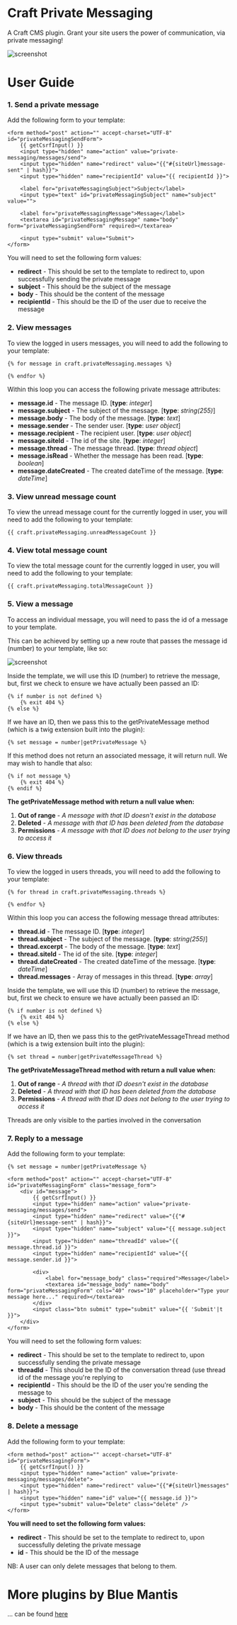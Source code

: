 # Craft Private Messaging
A Craft CMS plugin. Grant your site users the power of communication, via private messaging!

![screenshot](http://i.imgur.com/QPGKwOi.png)

# User Guide

### 1. Send a private message

Add the following form to your template:

```twig
<form method="post" action="" accept-charset="UTF-8" id="privateMessagingSendForm">
    {{ getCsrfInput() }}
    <input type="hidden" name="action" value="private-messaging/messages/send">
    <input type="hidden" name="redirect" value="{{"#{siteUrl}message-sent" | hash}}">
    <input type="hidden" name="recipientId" value="{{ recipientId }}">

    <label for="privateMessagingSubject">Subject</label>
    <input type="text" id="privateMessagingSubject" name="subject" value="">

    <label for="privateMessagingMessage">Message</label>
    <textarea id="privateMessagingMessage" name="body" form="privateMessagingSendForm" required></textarea>

    <input type="submit" value="Submit">
</form>
```

You will need to set the following form values:

 * **redirect** - This should be set to the template to redirect to, upon successfully sending the private message
 * **subject** - This should be the subject of the message
 * **body** - This should be the content of the message
 * **recipientId** - This should be the ID of the user due to receive the message

### 2. View messages

To view the logged in users messages, you will need to add the following to your template:

```twig
{% for message in craft.privateMessaging.messages %}

{% endfor %}
```

Within this loop you can access the following private message attributes:

* **message.id** - The message ID. [**type**: *integer*]
* **message.subject** - The subject of the message. [**type**: *string(255)*]
* **message.body** - The body of the message. [**type**: *text*]
* **message.sender** - The sender user. [**type**: *user object*]
* **message.recipient** - The recipient user. [**type**: *user object*]
* **message.siteId** - The id of the site. [**type**: *integer*]
* **message.thread** - The message thread. [**type**: *thread object*]
* **message.isRead** - Whether the message has been read. [**type**: *boolean*]
* **message.dateCreated** - The created dateTime of the message. [**type**: *dateTime*]

### 3. View unread message count

To view the unread message count for the currently logged in user, you will need to add the following to your template:

```twig
{{ craft.privateMessaging.unreadMessageCount }}
```

### 4. View total message count

To view the total message count for the currently logged in user, you will need to add the following to your template:

```twig
{{ craft.privateMessaging.totalMessageCount }}
```

### 5. View a message

To access an individual message, you will need to pass the id of a message to your template.

This can be achieved by setting up a new route that passes the message id (number) to your template, like so:

![screenshot](http://i.imgur.com/ap8YAMJ.png)

Inside the template, we will use this ID (number) to retrieve the message, but, first we check to ensure we have actually been passed an ID:

```twig
{% if number is not defined %}
    {% exit 404 %}
{% else %}
```

If we have an ID, then we pass this to the getPrivateMessage method (which is a twig extension built into the plugin):

```twig
{% set message = number|getPrivateMessage %}
```

If this method does not return an associated message, it will return null. We may wish to handle that also:

```twig
{% if not message %}
    {% exit 404 %}
{% endif %}
```

**The getPrivateMessage method with return a null value when:**

1. **Out of range** - *A message with that ID doesn't exist in the database*
2. **Deleted** - *A message with that ID has been deleted from the database*
3. **Permissions** - *A message with that ID does not belong to the user trying to access it*


### 6. View threads

To view the logged in users threads, you will need to add the following to your template:

```twig
{% for thread in craft.privateMessaging.threads %}

{% endfor %}
```

Within this loop you can access the following message thread attributes:

* **thread.id** - The message ID. [**type**: *integer*]
* **thread.subject** - The subject of the message. [**type**: *string(255)*]
* **thread.excerpt** - The body of the message. [**type**: *text*]
* **thread.siteId** - The id of the site. [**type**: *integer*]
* **thread.dateCreated** - The created dateTime of the message. [**type**: *dateTime*]
* **thread.messages** - Array of messages in this thread. [**type**: *array*]

Inside the template, we will use this ID (number) to retrieve the message, but, first we check to ensure we have actually been passed an ID:

```twig
{% if number is not defined %}
    {% exit 404 %}
{% else %}
```

If we have an ID, then we pass this to the getPrivateMessageThread method (which is a twig extension built into the plugin):

```twig
{% set thread = number|getPrivateMessageThread %}
```

**The getPrivateMessageThread method with return a null value when:**

1. **Out of range** - *A thread with that ID doesn't exist in the database*
2. **Deleted** - *A thread with that ID has been deleted from the database*
3. **Permissions** - *A thread with that ID does not belong to the user trying to access it*

Threads are only visible to the parties involved in the conversation

### 7. Reply to a message

Add the following form to your template:

```twig
{% set message = number|getPrivateMessage %}

<form method="post" action="" accept-charset="UTF-8" id="privateMessagingForm" class="message_form">
	<div id="message">
		{{ getCsrfInput() }}
		<input type="hidden" name="action" value="private-messaging/messages/send">
		<input type="hidden" name="redirect" value="{{"#{siteUrl}message-sent" | hash}}">
		<input type="hidden" name="subject" value="{{ message.subject }}">
		<input type="hidden" name="threadId" value="{{ message.thread.id }}">
		<input type="hidden" name="recipientId" value="{{ message.sender.id }}">

		<div>
			<label for="message_body" class="required">Message</label>
			<textarea id="message_body" name="body" form="privateMessagingForm" cols="40" rows="10" placeholder="Type your message here..." required></textarea>
		</div>
		<input class="btn submit" type="submit" value="{{ 'Submit'|t }}">
	</div>
</form>
```

You will need to set the following form values:

 * **redirect** - This should be set to the template to redirect to, upon successfully sending the private message
 * **threadId** - This should be the ID of the conversation thread (use thread id of the message you're replying to
 * **recipientId** - This should be the ID of the user you're sending the message to
 * **subject** - This should be the subject of the message
 * **body** - This should be the content of the message

### 8. Delete a message

Add the following form to your template:

```twig
<form method="post" action="" accept-charset="UTF-8" id="privateMessagingForm">
    {{ getCsrfInput() }}
    <input type="hidden" name="action" value="private-messaging/messages/delete">
    <input type="hidden" name="redirect" value="{{"#{siteUrl}messages" | hash}}">
    <input type="hidden" name="id" value="{{ message.id }}">
    <input type="submit" value="Delete" class="delete" />
</form>
```

**You will need to set the following form values:**

* **redirect** - This should be set to the template to redirect to, upon successfully deleting the private message
* **id** - This should be the ID of the message

NB: A user can only delete messages that belong to them.

# More plugins by Blue Mantis

... can be found [here](http://plugins.bluemantis.com/)

